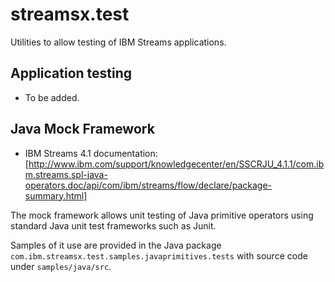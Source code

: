 # streamsx.test

Utilities to allow testing of IBM Streams applications.

## Application testing

* To be added.

## Java Mock Framework

 * IBM Streams 4.1 documentation: [http://www.ibm.com/support/knowledgecenter/en/SSCRJU_4.1.1/com.ibm.streams.spl-java-operators.doc/api/com/ibm/streams/flow/declare/package-summary.html]

The mock framework allows unit testing of Java primitive operators using standard Java unit test frameworks such as Junit.

Samples of it use are provided in the Java package `com.ibm.streamsx.test.samples.javaprimitives.tests` with source code under `samples/java/src`.

 
